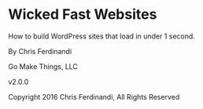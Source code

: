 
# Wicked Fast Websites
How to build WordPress sites that load in under 1 second.

By Chris Ferdinandi

Go Make Things, LLC

v2.0.0

Copyright 2016 Chris Ferdinandi, All Rights Reserved